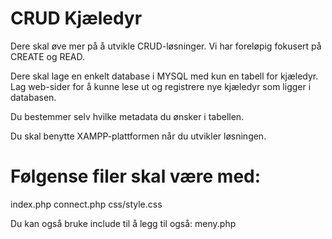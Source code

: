 # CRUD Kjæledyr

Dere skal øve mer på å utvikle CRUD-løsninger. Vi har foreløpig fokusert på CREATE og READ.

Dere skal lage en enkelt database i MYSQL med kun en tabell for kjæledyr. Lag web-sider for å kunne lese ut og registrere nye kjæledyr som ligger i databasen. 

Du bestemmer selv hvilke metadata du ønsker i tabellen.

Du skal benytte XAMPP-plattformen når du utvikler løsningen.

# Følgense filer skal være med:

index.php
connect.php
css/style.css

Du kan også bruke include til å legg til også:
meny.php